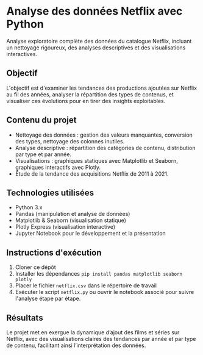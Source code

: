 # Analyse des données Netflix avec Python
Analyse exploratoire complète des données du catalogue Netflix, incluant un nettoyage rigoureux, des analyses descriptives et des visualisations interactives.
## Objectif
L'objectif est d'examiner les tendances des productions ajoutées sur Netflix au fil des années, analyser la répartition des types de contenus, et visualiser ces évolutions pour en tirer des insights exploitables.
## Contenu du projet
- Nettoyage des données : gestion des valeurs manquantes, conversion des types, nettoyage des colonnes inutiles.
- Analyse descriptive : répartition des catégories de contenu, distribution par type et par année.
- Visualisations : graphiques statiques avec Matplotlib et Seaborn, graphiques interactifs avec Plotly.
- Étude de la tendance des acquisitions Netflix de 2011 à 2021.
## Technologies utilisées
- Python 3.x
- Pandas (manipulation et analyse de données)
- Matplotlib & Seaborn (visualisation statique)
- Plotly Express (visualisation interactive)
- Jupyter Notebook pour le développement et la présentation
## Instructions d'exécution
1. Cloner ce dépôt
2. Installer les dépendances `pip install pandas matplotlib seaborn plotly`  
3. Placer le fichier `netflix.csv` dans le répertoire de travail
4. Exécuter le script `netflix.py` ou ouvrir le notebook associé pour suivre l'analyse étape par étape.
## Résultats
Le projet met en exergue la dynamique d’ajout des films et séries sur Netflix, avec des visualisations claires des tendances par année et par type de contenu, facilitant ainsi l’interprétation des données.